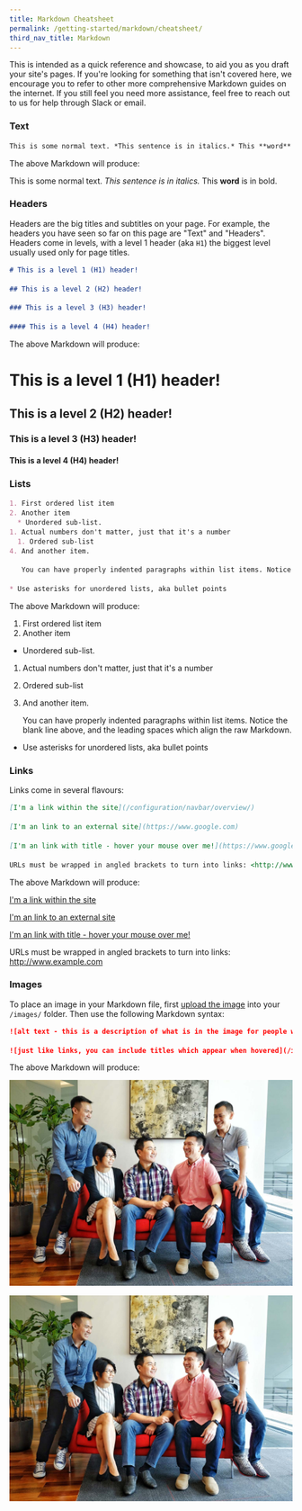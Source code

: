```yaml
---
title: Markdown Cheatsheet
permalink: /getting-started/markdown/cheatsheet/
third_nav_title: Markdown
---
```

This is intended as a quick reference and showcase, to aid you as you draft your site's pages. If you're looking for something that isn't covered here, we encourage you to refer to other more comprehensive Markdown guides on the internet. If you still feel you need more assistance, feel free to reach out to us for help through Slack or email.

### Text

```markdown
This is some normal text. *This sentence is in italics.* This **word** is in bold.
```

The above Markdown will produce:

This is some normal text. *This sentence is in italics.* This **word** is in bold.

### Headers

Headers are the big titles and subtitles on your page. For example, the headers you have seen so far on this page are "Text" and "Headers". Headers come in levels, with a level 1 header (aka `H1`) the biggest level usually used only for page titles.

```markdown
# This is a level 1 (H1) header!

## This is a level 2 (H2) header!

### This is a level 3 (H3) header!

#### This is a level 4 (H4) header!
```

The above Markdown will produce:

# This is a level 1 (H1) header!

## This is a level 2 (H2) header!

### This is a level 3 (H3) header!

#### This is a level 4 (H4) header!

### Lists

```markdown
1. First ordered list item
2. Another item
  * Unordered sub-list. 
1. Actual numbers don't matter, just that it's a number
  1. Ordered sub-list
4. And another item.

   You can have properly indented paragraphs within list items. Notice the blank line above, and the 3 leading spaces which align the raw Markdown.

* Use asterisks for unordered lists, aka bullet points
```

The above Markdown will produce:

1. First ordered list item
2. Another item
  * Unordered sub-list. 
1. Actual numbers don't matter, just that it's a number
  1. Ordered sub-list
4. And another item.

   You can have properly indented paragraphs within list items. Notice the blank line above, and the leading spaces which align the raw Markdown.

* Use asterisks for unordered lists, aka bullet points

### Links

Links come in several flavours:

```markdown
[I'm a link within the site](/configuration/navbar/overview/)

[I'm an link to an external site](https://www.google.com)

[I'm an link with title - hover your mouse over me!](https://www.google.com "Google's Homepage")

URLs must be wrapped in angled brackets to turn into links: <http://www.example.com>
```

The above Markdown will produce:

[I'm a link within the site](/configuration/navbar/overview/)

[I'm an link to an external site](https://www.google.com)

[I'm an link with title - hover your mouse over me!](https://www.google.com "Google's Homepage")

URLs must be wrapped in angled brackets to turn into links: <http://www.example.com>

### Images

To place an image in your Markdown file, first [upload the image](/github-repository/uploading-a-file/) into your `/images/` folder. Then use the following Markdown syntax:

```markdown
![alt text - this is a description of what is in the image for people with visual impairments using screen readers](/images/isomer-logo.svg)

![just like links, you can include titles which appear when hovered](/images/isomer-logo.svg "Isomer Logo")
```

The above Markdown will produce:

![alt text - this is a description of what is in the image for people with visual impairments using screen readers](/images/sample-image.jpg)

![just like links, you can include titles which appear when hovered](/images/sample-image.jpg "Sample Image")